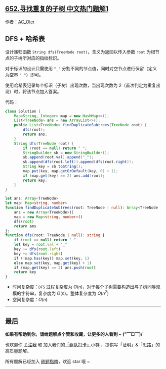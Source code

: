 ## [652.寻找重复的子树 中文热门题解1](https://leetcode.cn/problems/find-duplicate-subtrees/solutions/100000/by-ac_oier-ly58)

作者：[AC_OIer](https://leetcode.cn/u/AC_OIer)

## DFS + 哈希表

设计递归函数 `String dfs(TreeNode root)`，含义为返回以传入参数 `root` 为根节点的子树所对应的指纹标识。

对于标识的设计只需使用 `"_"` 分割不同的节点值，同时对空节点进行保留（定义为空串 `" "`）即可。

使用哈希表记录每个标识（子树）出现次数，当出现次数为 $2$（首次判定为重复出现）时，将该节点加入答案。

代码：
```Java []
class Solution {
    Map<String, Integer> map = new HashMap<>();
    List<TreeNode> ans = new ArrayList<>();
    public List<TreeNode> findDuplicateSubtrees(TreeNode root) {
        dfs(root);
        return ans;
    }
    String dfs(TreeNode root) {
        if (root == null) return " ";
        StringBuilder sb = new StringBuilder();
        sb.append(root.val).append("_");
        sb.append(dfs(root.left)).append(dfs(root.right));
        String key = sb.toString();
        map.put(key, map.getOrDefault(key, 0) + 1);
        if (map.get(key) == 2) ans.add(root);
        return key;
    }
}
```
```Typescript []
let ans: Array<TreeNode>
let map: Map<string, number>
function findDuplicateSubtrees(root: TreeNode | null): Array<TreeNode | null> {
    ans = new Array<TreeNode>()
    map = new Map<string, number>()
    dfs(root)
    return ans
};
function dfs(root: TreeNode | null): string {
    if (root == null) return " "
    let key = root.val + "_"
    key += dfs(root.left)
    key += dfs(root.right)
    if (!map.has(key)) map.set(key, 1)
    else map.set(key, map.get(key) + 1)
    if (map.get(key) == 2) ans.push(root)
    return key
}
```
* 时间复杂度：`DFS` 过程复杂度为 $O(n)$，对于每个子树需要构造出与子树同等规模的字符串，复杂度为 $O(n)$。整体复杂度为 $O(n^2)$
* 空间复杂度：$O(n)$

---

## 最后

**如果有帮助到你，请给题解点个赞和收藏，让更多的人看到 ~ ("▔□▔)/**

也欢迎你 [关注我](https://oscimg.oschina.net/oscnet/up-19688dc1af05cf8bdea43b2a863038ab9e5.png) 和 加入我们的[「组队打卡」](https://leetcode-cn.com/u/ac_oier/)小群 ，提供写「证明」&「思路」的高质量题解。

所有题解已经加入 [刷题指南](https://github.com/SharingSource/LogicStack-LeetCode/wiki)，欢迎 star 哦 ~